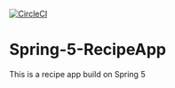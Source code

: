 [![CircleCI](https://circleci.com/gh/lalitchilka/spring-5-recipeapp.svg?style=svg)](https://circleci.com/gh/lalitchilka/spring-5-recipeapp)

# Spring-5-RecipeApp

This is a recipe app build on Spring 5